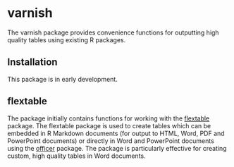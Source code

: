 
<!-- README.md is generated from README.Rmd. Please edit that file -->

# varnish

<!-- badges: start -->
<!-- badges: end -->

The varnish package provides convenience functions for outputting high
quality tables using existing R packages.

## Installation

This package is in early development.

## flextable

The package initially contains functions for working with the
[flextable](https://davidgohel.github.io/flextable/) package. The
flextable package is used to create tables which can be embedded in R
Markdown documents (for output to HTML, Word, PDF and PowerPoint
documents) or directly in Word and PowerPoint documents using the
[officer](https://ardata-fr.github.io/officeverse) package. The package
is particularly effective for creating custom, high quality tables in
Word documents.

